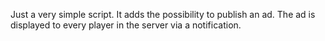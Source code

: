 Just a very simple script. It adds the possibility to publish an ad. The ad is displayed to every player in the server via a notification.

